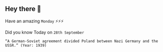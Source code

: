 ## Hey there 👋
Have an amazing `Monday` ⚡⚡⚡

Did you know Today on `28th September`
```
“A German-Soviet agreement divided Poland between Nazi Germany and the USSR.” (Year: 1939)
```
